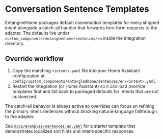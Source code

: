 # Conversation Sentence Templates

EntangledHome packages default conversation templates for every shipped intent alongside a
catch-all handler that forwards free-form requests to the adapter. The defaults live under
`custom_components/entangledhome/sentences/en` inside the integration directory.

## Override workflow

1. Copy the matching `<intent>.yaml` file into your Home Assistant configuration at
   `config/custom_components/entangledhome/sentences/en/<intent>.yaml`.
2. Restart the integration (or Home Assistant) so it can load override templates first and fall back
   to packaged defaults for intents that are not customized.

The catch-all behavior is always active so overrides can focus on refining the primary intent
sentences without blocking natural-language fallthrough to the adapter.

See [`docs/examples/sentences.en.yaml`](examples/sentences.en.yaml) for a starter template that
demonstrates localized slot hints and intent-specific responses.

